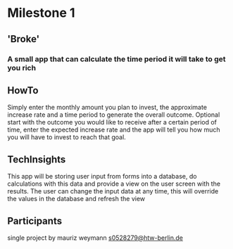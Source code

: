 # Milestone 1

## 'Broke'

### A small app that can calculate the time period it will take to get you rich

## HowTo

Simply enter the monthly amount you plan to invest, the approximate increase rate and a time period to generate the overall outcome.
Optional start with the outcome you would like to receive after a certain period of time, enter the expected increase rate and the app will tell you how much you will have to invest to reach that goal.

## TechInsights

This app will be storing user input from forms into a database, do calculations with this data and provide a view on the user screen with the results.
The user can change the input data at any time, this will override the values in the database and refresh the view

## Participants

single project by mauriz weymann 
s0528279@htw-berlin.de


